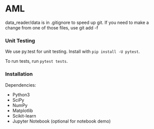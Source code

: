 # AML

data_reader/data is in .gitignore to speed up git. If you need to make a change from one of those
files, use git add -f 

### Unit Testing
We use py.test for unit testing. Install with `pip install -U pytest`.

To run tests, run `pytest tests`.
### Installation
Dependencies:
* Python3 
* SciPy
* NumPy
* Matplotlib
* Scikit-learn
* Jupyter Notebook (optional for notebook demo) 
